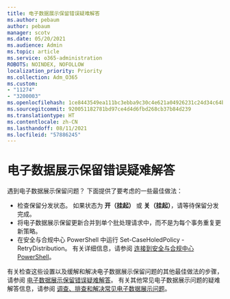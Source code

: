 ```yaml
---
title: 电子数据展示保留错误疑难解答
ms.author: pebaum
author: pebaum
manager: scotv
ms.date: 05/20/2021
ms.audience: Admin
ms.topic: article
ms.service: o365-administration
ROBOTS: NOINDEX, NOFOLLOW
localization_priority: Priority
ms.collection: Adm_O365
ms.custom:
- "11274"
- "3200003"
ms.openlocfilehash: 1ce8443549ea111bc3ebba9c30c4e621a04926231c24d34c64b6d024194d5249
ms.sourcegitcommit: 920051182781bd97ce4d4d6fbd268cb37b84d239
ms.translationtype: HT
ms.contentlocale: zh-CN
ms.lasthandoff: 08/11/2021
ms.locfileid: "57886245"
---
```

# <a name="troubleshooting-ediscovery-holds-errors"></a>电子数据展示保留错误疑难解答

遇到电子数据展示保留问题？ 下面提供了要考虑的一些最佳做法：

- 检查保留分发状态。  如果状态为 **开（挂起）** 或 **关（挂起）**，请等待保留分发完成。
- 将电子数据展示保留更新合并到单个批处理请求中，而不是为每个事务重复更新策略。
- 在安全与合规中心 PowerShell 中运行 Set-CaseHoledPolicy <policyname> -RetryDistribution。 有关详细信息，请参阅 [连接到安全与合规中心 PowerShell](https://docs.microsoft.com/powershell/exchange/connect-to-scc-powershell)。

有关检查这些设置以及缓解和解决电子数据展示保留问题的其他最佳做法的步骤，请参阅 [电子数据展示保留错误疑难解答](https://docs.microsoft.com/microsoft-365/compliance/hold-distribution-errors)。
有关其他常见电子数据展示问题的疑难解答信息，请参阅 [调查、排查和解决常见电子数据展示问题](https://docs.microsoft.com/microsoft-365/compliance/ediscovery-troubleshooting-common-issues)。
